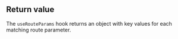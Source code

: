## Return value

The `useRouteParams` hook returns an object with key values for each matching route parameter.
